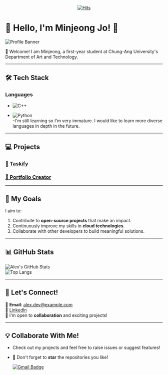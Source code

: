 <div align=center>
  
[![Hits](https://hits.seeyoufarm.com/api/count/incr/badge.svg?url=https%3A%2F%2Fgithub.com%2Fjo0411s%2Fjo0411s.git&count_bg=%2379C83D&title_bg=%23555555&icon=&icon_color=%23E7E7E7&title=hits&edge_flat=false)](https://hits.seeyoufarm.com)

</div>

# 🌟 Hello, I'm Minjeong Jo! 🌟

![Profile Banner](https://via.placeholder.com/800x200?text=Welcome+to+my+GitHub)

👋 Welcome! I am Minjeong, a first-year student at Chung-Ang University's Department of Art and Technology.

---

## 🛠️ Tech Stack

### Languages  
- ![C++](https://img.shields.io/badge/-C++-00599C?style=flat&logo=c%2B%2B&logoColor=white)  

- ![Python](https://img.shields.io/badge/-Python-3776AB?style=flat&logo=python&logoColor=white)  
-I'm still learning so I'm very immature. I would like to learn more diverse languages ​​in depth in the future.

---

## 💻 Projects

### [🌟 Taskify](https://github.com/alex-dev/taskify)  


### [🎨 Portfolio Creator](https://github.com/alex-dev/portfolio-creator)  


---

## 🚀 My Goals  
I aim to:  
1. Contribute to **open-source projects** that make an impact.  
2. Continuously improve my skills in **cloud technologies**.  
3. Collaborate with other developers to build meaningful solutions.  

---

## 📊 GitHub Stats  
![Alex's GitHub Stats](https://github-readme-stats.vercel.app/api?username=alex-dev&show_icons=true&theme=radical)  
![Top Langs](https://github-readme-stats.vercel.app/api/top-langs/?username=alex-dev&layout=compact&theme=radical)

---

## 🤝 Let's Connect!  
📧 **Email**: alex.dev@example.com  
🔗 [LinkedIn](https://www.linkedin.com/in/alex-dev)  
💬 I'm open to **collaboration** and exciting projects!  

---

## 💡 Collaborate With Me!  
- Check out my projects and feel free to raise issues or suggest features!  
- 🌟 Don't forget to **star** the repositories you like!  



  [![Gmail Badge](https://img.shields.io/badge/Gmail-d14836?style=flat-square&logo=Gmail&logoColor=white&link=mailto:jmj7638s@gmail.com)](mailto:jmj7638s@gmail.com)

<!--
**jo0411s/jo0411s** is a ✨ _special_ ✨ repository because its `README.md` (this file) appears on your GitHub profile.

Here are some ideas to get you started:

- 🔭 I’m currently working on ...
- 🌱 I’m currently learning ...
- 👯 I’m looking to collaborate on ...
- 🤔 I’m looking for help with ...
- 💬 Ask me about ...
- 📫 How to reach me: ...
- 😄 Pronouns: ...
- ⚡ Fun fact: ...
-->
